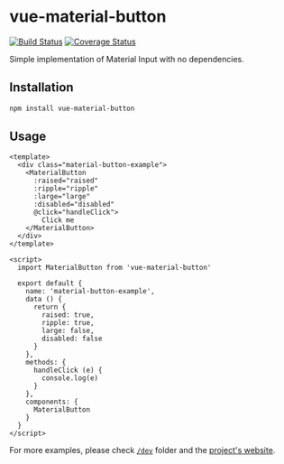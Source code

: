 # vue-material-button

[![Build Status](https://travis-ci.org/wemake-services/vue-material-button.svg?branch=master)](https://travis-ci.org/wemake-services/vue-material-button) [![Coverage Status](https://coveralls.io/repos/github/wemake-services/vue-material-button/badge.svg?branch=master)](https://coveralls.io/github/wemake-services/vue-material-button?branch=master)

Simple implementation of Material Input with no dependencies.

## Installation

```bash
npm install vue-material-button
```

## Usage

```vue
<template>
  <div class="material-button-example">
    <MaterialButton
      :raised="raised"
      :ripple="ripple"
      :large="large"
      :disabled="disabled"
      @click="handleClick">
        Click me
    </MaterialButton>
  </div>
</template>

<script>
  import MaterialButton from 'vue-material-button'

  export default {
    name: 'material-button-example',
    data () {
      return {
        raised: true,
        ripple: true,
        large: false,
        disabled: false
      }
    },
    methods: {
      handleClick (e) {
        console.log(e)
      }
    },
    components: {
      MaterialButton
    }
  }
</script>
```

For more examples, please check [`/dev`](https://github.com/wemake-services/vue-material-button/tree/master/dev) folder and the [project's website](http://wemake.services/vue-material-button).
